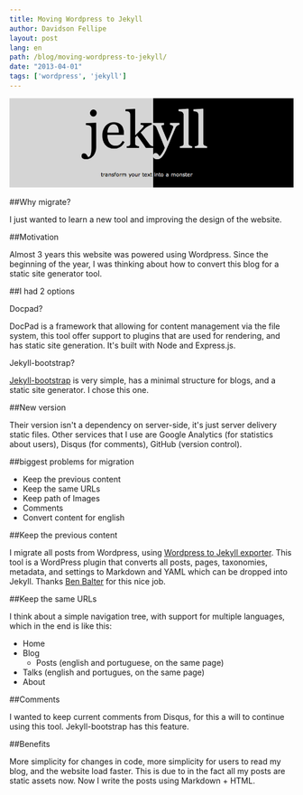 ```yaml
---
title: Moving Wordpress to Jekyll
author: Davidson Fellipe
layout: post
lang: en
path: /blog/moving-wordpress-to-jekyll/
date: "2013-04-01"
tags: ['wordpress', 'jekyll']
---
```


![jekyll](./jekyll.png)

##Why migrate?

I just wanted to learn a new tool and improving the design of the website.

##Motivation

Almost 3 years this website was powered using Wordpress. Since the beginning of the year, I was thinking about how to convert this blog for a static site generator tool.


##I had 2 options

Docpad?

DocPad is a framework that allowing for content management via the file system, this tool offer support to plugins that are used for rendering, and has static site generation. It's built with Node and Express.js.

Jekyll-bootstrap?

[Jekyll-bootstrap](http://jekyllbootstrap.com/) is very simple, has a minimal structure for blogs, and a static site generator. I chose this one.

##New version

Their version isn't a dependency on server-side, it's just server delivery static files. Other services that I use are Google Analytics (for statistics about users), Disqus (for comments), GitHub (version control).

##biggest problems for migration

* Keep the previous content
* Keep the same URLs
* Keep path of Images
* Comments
* Convert content for english

##Keep the previous content

I migrate all posts from Wordpress, using [Wordpress to Jekyll exporter](https://github.com/benbalter/wordpress-to-jekyll-exporter). This tool is a WordPress plugin that converts all posts, pages, taxonomies, metadata, and settings to Markdown and YAML which can be dropped into Jekyll. Thanks [Ben Balter](https://github.com/benbalter) for this nice job.

##Keep the same URLs

I think about a simple navigation tree, with support for multiple languages, which in the end is like this:

* Home
* Blog
  * Posts (english and portuguese, on the same page)
* Talks (english and portugues, on the same page)
* About

##Comments

I wanted to keep current comments from Disqus, for this a will to continue using this tool. Jekyll-bootstrap has this feature.

##Benefits

More simplicity for changes in code, more simplicity for users to read my blog, and the website load faster. This is due to in the fact all my posts are static assets now. Now I write the posts using Markdown + HTML.
